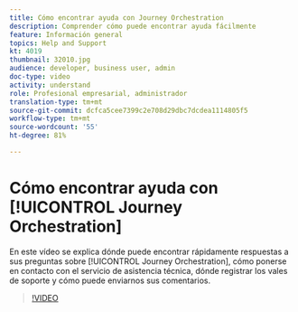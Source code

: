 ```yaml
---
title: Cómo encontrar ayuda con Journey Orchestration
description: Comprender cómo puede encontrar ayuda fácilmente
feature: Información general
topics: Help and Support
kt: 4019
thumbnail: 32010.jpg
audience: developer, business user, admin
doc-type: video
activity: understand
role: Profesional empresarial, administrador
translation-type: tm+mt
source-git-commit: dcfca5cee7399c2e708d29dbc7dcdea1114805f5
workflow-type: tm+mt
source-wordcount: '55'
ht-degree: 81%

---
```



# Cómo encontrar ayuda con [!UICONTROL Journey Orchestration]

En este vídeo se explica dónde puede encontrar rápidamente respuestas a sus preguntas sobre [!UICONTROL Journey Orchestration], cómo ponerse en contacto con el servicio de asistencia técnica, dónde registrar los vales de soporte y cómo puede enviarnos sus comentarios.

>[!VIDEO](https://video.tv.adobe.com/v/32010?quality=12)
